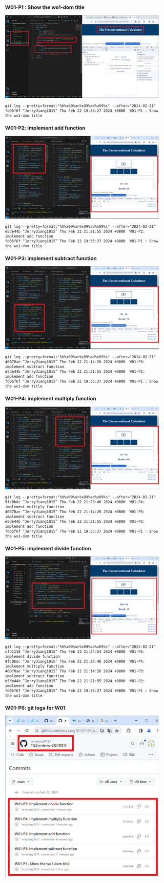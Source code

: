### W01-P1 : Show the wo1-dom title

![](w01-p1.png)

```
git log --pretty=format:"%h%x09%an%x09%ad%x09%s" --after="2024-02-21"
fd05f6f “JerryJiang1015” Thu Feb 22 19:35:27 2024 +0800  W01-P1 : Show the wo1-dom title
```

### W01-P2: implement add function

![](w01-p2.png)

```
git log --pretty=format:"%h%x09%an%x09%ad%x09%s" --after="2024-02-21"
e5de44b “JerryJiang1015” Thu Feb 22 21:21:55 2024 +0800  W01-P2: implement add function
fd05f6f “JerryJiang1015” Thu Feb 22 19:35:27 2024 +0800  W01-P1 : Show the wo1-dom title
```

### W01-P3: implement subtract function

![](w01-p3.png)

```
git log --pretty=format:"%h%x09%an%x09%ad%x09%s" --after="2024-02-21"
46070ae “JerryJiang1015” Thu Feb 22 21:14:20 2024 +0800  W01-P3: implement subtract function
e5de44b “JerryJiang1015” Thu Feb 22 21:21:55 2024 +0800  W01-P2: implement add function
fd05f6f “JerryJiang1015” Thu Feb 22 19:35:27 2024 +0800  W01-P1 : Show the wo1-dom title
```

### W01-P4: implement multiply function

![](w01-p4.png)

```
git log --pretty=format:"%h%x09%an%x09%ad%x09%s" --after="2024-02-21"
9fc0bdc “JerryJiang1015” Thu Feb 22 21:23:40 2024 +0800  W01-P4: implement multiply function
46070ae “JerryJiang1015” Thu Feb 22 21:14:20 2024 +0800  W01-P3: implement subtract function
e5de44b “JerryJiang1015” Thu Feb 22 21:21:55 2024 +0800  W01-P2: implement add function
fd05f6f “JerryJiang1015” Thu Feb 22 19:35:27 2024 +0800  W01-P1 : Show the wo1-dom title
```

### W01-P5: implement divide function

![](w01-p5.png)

```
git log --pretty=format:"%h%x09%an%x09%ad%x09%s" --after="2024-02-21"
cfb1118 “JerryJiang1015” Thu Feb 22 21:24:54 2024 +0800  W01-P5: implement divide function
9fc0bdc “JerryJiang1015” Thu Feb 22 21:23:40 2024 +0800  W01-P4: implement multiply function
46070ae “JerryJiang1015” Thu Feb 22 21:14:20 2024 +0800  W01-P3: implement subtract function
e5de44b “JerryJiang1015” Thu Feb 22 21:21:55 2024 +0800  W01-P2: implement add function
fd05f6f “JerryJiang1015” Thu Feb 22 19:35:27 2024 +0800  W01-P1 : Show the wo1-dom title
```

### W01-P6: git logs for W01

![](w01-p6.png)
